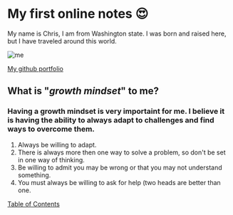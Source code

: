 # My first online notes 😍
My name is Chris, I am from Washington state. I was born and raised here, but I have traveled around this world. 

![me](https://canvas.instructure.com/images/thumbnails/198597218/P8ROLSD5CbYpTxEI9W402RNnJ89up8v1sDozVaPv)

[My github portfolio](https://github.com/chrisbas01)

## What is "*growth mindset*" to me? 
### Having a growth mindset is very importaint for me. I believe it is having the ability to always adapt to challenges and find ways to overcome them.  

1. Always be willing to adapt.
2. There is always more then one way to solve a problem, so don't be set in one way of thinking.
3. Be willing to admit you may be wrong or that you may not understand something.
4. You must always be willing to ask for help (two heads are better than one.


[Table of Contents](https://chrisbas01.github.io/reading-notes/)
